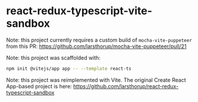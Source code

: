 # react-redux-typescript-vite-sandbox


Note: this project currently requires a custom build of `mocha-vite-puppeteer` from this PR: https://github.com/larsthorup/mocha-vite-puppeteer/pull/21


Note: this project was scaffolded with:

```bash
npm init @vitejs/app app -- --template react-ts
```

Note: this project was reimplemented with Vite. The original Create React App-based project is here: https://github.com/larsthorup/react-redux-typescript-sandbox